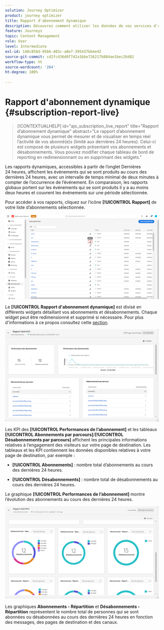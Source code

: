 ```yaml
---
solution: Journey Optimizer
product: journey optimizer
title: Rapport d'abonnement dynamique
description: Découvrez comment utiliser les données de vos services d'abonnement avec le rapport d'abonnement dynamique.
feature: Journeys
topic: Content Management
role: User
level: Intermediate
exl-id: 140c858d-9566-403c-a0e7-395437bb4e42
source-git-commit: cd2fcd36d0f742a1bbe726217b884ae1bec26d82
workflow-type: ht
source-wordcount: '264'
ht-degree: 100%

---
```


# Rapport d&#39;abonnement dynamique {#subscription-report-live}

>[!CONTEXTUALHELP]
>id="ajo_subscription_live_report"
>title="Rapport d’abonnement dynamique"
>abstract="Le rapport d’abonnement dynamique vous permet de mesurer et de visualiser en temps réel l’activité de vos abonné(e)s (limité aux dernières 24 heures). Celui-ci est composé de plusieurs widgets présentant vos abonnements et désabonnements. Vous pouvez modifier chaque tableau de bord de reporting en redimensionnant ou en supprimant des widgets."

Les rapports dynamiques, accessibles à partir de l’onglet Dernières 24 heures, affichent les événements qui se sont produits au cours des dernières 24 heures, avec un intervalle de temps minimal de deux minutes à compter de l’occurrence de l’événement. En comparaison, les rapports globaux portent sur les événements qui se sont produits il y a au moins deux heures et couvrent les événements sur une période sélectionnée.

Pour accéder à vos rapports, cliquez sur l’icône **[!UICONTROL Rapport]** de votre liste d’abonnements sélectionnée.

![](assets/subscription_report_7.png)

Le **[!UICONTROL Rapport d&#39;abonnement dynamique]** est divisé en différents widgets détaillant vos abonnements et désabonnements. Chaque widget peut être redimensionné et supprimé si nécessaire. Pour plus d&#39;informations à ce propos consultez cette [section](live-report.md).

![](assets/subscription_report_3.png)

Les KPI des **[!UICONTROL Performances de lʼabonnement]** et les tableaux **[!UICONTROL Abonnements par parcours]**/**[!UICONTROL Désabonnements par parcours]** affichent les principales informations relatives à l’engagement des visiteurs sur votre page de destination. Les tableaux et les KPI contiennent les données disponibles relatives à votre page de destination, par exemple :

* **[!UICONTROL Abonnements]** : nombre total dʼabonnements au cours des dernières 24 heures.

* **[!UICONTROL Désabonnements]** : nombre total de désabonnements au cours des dernières 24 heures.

Le graphique **[!UICONTROL Performances de lʼabonnement]** montre l’évolution des abonnements au cours des dernières 24 heures.

![](assets/subscription_report_4.png)

Les graphiques **Abonnements - Répartition** et **Désabonnements - Répartition** représentent le nombre total de personnes qui se sont abonnées ou désabonnées au cours des dernières 24 heures en fonction des messages, des pages de destination et des canaux.
